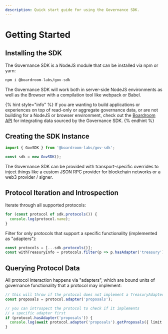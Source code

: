 ```yaml
---
description: Quick start guide for using the Governance SDK.
---
```


# Getting Started

## Installing the SDK

The Governance SDK is a NodeJS module that can be installed via npm or yarn:

```bash
npm i @boardroom-labs/gov-sdk
```

The Governance SDK will work both in server-side NodeJS environments as well as the Browser with a compilation tool like webpack or Babel.

{% hint style="info" %}
If you are wanting to build applications or experiences on top of read-only or aggregate governance data, or are not building for a NodeJS or browser environment, check out the [Boardroom API](../boardroom-api/boardroom-api.md) for integrating data sourced by the Governance SDK.
{% endhint %}

## Creating the SDK Instance

```typescript
import { GovSDK } from '@boardroom-labs/gov-sdk';

const sdk = new GovSDK();
```

The Governance SDK can be provided with transport-specific overrides to inject things like a custom JSON RPC provider for blockchain networks or a web3 provider / signer.

## Protocol Iteration and Introspection

Iterate through all supported protocols:

```typescript
for (const protocol of sdk.protocols()) {
  console.log(protocol.name);
}
```

Filter for only protocols that support a specific functionality \(implemented as "adapters"\):

```typescript
const protocols = [...sdk.protocols()];
const withTreasuryInfo = protocols.filter(p => p.hasAdapter('treasury'));
```

## Querying Protocol Data

All protocol interaction happens via "adapters", which are bound units of governance functionality that a protocol may implement:

```typescript
// this will throw if the protocol does not implement a TreasuryAdapter
const proposals = protocol.adapter('proposals');

// you can introspect the protocol to check if it implements
// a specific adapter first
if (protocol.hasAdapter('proposals')) {
  console.log(await protocol.adapter('proposals').getProposals({ limit: 5 }));
}
```



